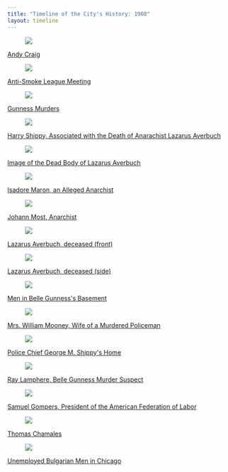 ```yaml
---
title: "Timeline of the City's History: 1908"
layout: timeline
---
```


<div class="tile is-ancestor">
  <div class="tile is-parent">
    <article class="tile is-child box">
        <a href="/historical/timeline/1908/363" title="Andy Craig">
            <figure class="image is-128x128">
                <img src="/img/timeline/1908/small/363.jpg">
            </figure>
            <div class="content">
                <p>Andy Craig</p>
            </div>
        </a>
    </article>
  </div>
  <div class="tile is-parent">
    <article class="tile is-child box">
        <a href="/historical/timeline/1908/24" title="Anti-Smoke League Meeting">
            <figure class="image is-128x128">
                <img src="/img/timeline/1908/small/24.jpg">
            </figure>
            <div class="content">
                <p>Anti-Smoke League Meeting</p>
            </div>    
        </a>
    </article>
  </div>
  <div class="tile is-parent">
    <article class="tile is-child box">
        <a href="/historical/timeline/1908/36" title="Gunness Murders">
            <figure class="image is-128x128">
                <img src="/img/timeline/1908/small/36.jpg">
            </figure>
            <div class="content">
                <p>Gunness Murders</p>
            </div>  
        </a>  
    </article>
  </div>
</div>

<div class="tile is-ancestor">
  <div class="tile is-parent">
    <article class="tile is-child box">
        <a href="/historical/timeline/1908/135" title="Harry Shippy, Associated with the Death of Anarachist Lazarus Averbuch">
            <figure class="image is-128x128">
                <img src="/img/timeline/1908/small/135.jpg">
            </figure>
            <div class="content">
                <p>Harry Shippy, Associated with the Death of Anarachist Lazarus Averbuch</p>
            </div>
        </a>
    </article>
  </div>
  <div class="tile is-parent">
    <article class="tile is-child box">
        <a href="/historical/timeline/1908/13" title="Image of the Dead Body of Lazarus Averbuch">
            <figure class="image is-128x128">
                <img src="/img/timeline/1908/small/13.jpg">
            </figure>
            <div class="content">
                <p>Image of the Dead Body of Lazarus Averbuch</p>
            </div>    
        </a>
    </article>
  </div>
  <div class="tile is-parent">
    <article class="tile is-child box">
        <a href="/historical/timeline/1908/14" title="Isadore Maron, an Alleged Anarchist">
            <figure class="image is-128x128">
                <img src="/img/timeline/1908/small/14.jpg">
            </figure>
            <div class="content">
                <p>Isadore Maron, an Alleged Anarchist</p>
            </div>  
        </a>  
    </article>
  </div>
</div>

<div class="tile is-ancestor">
  <div class="tile is-parent">
    <article class="tile is-child box">
        <a href="/historical/timeline/1908/15" title="Johann Most, Anarchist">
            <figure class="image is-128x128">
                <img src="/img/timeline/1908/small/15.jpg">
            </figure>
            <div class="content">
                <p>Johann Most, Anarchist</p>
            </div>
        </a>
    </article>
  </div>
  <div class="tile is-parent">
    <article class="tile is-child box">
        <a href="/historical/timeline/1908/349" title="Lazarus Averbuch, deceased (front)">
            <figure class="image is-128x128">
                <img src="/img/timeline/1908/small/349.jpg">
            </figure>
            <div class="content">
                <p>Lazarus Averbuch, deceased (front)</p>
            </div>    
        </a>
    </article>
  </div>
  <div class="tile is-parent">
    <article class="tile is-child box">
        <a href="/historical/timeline/1908/347" title="Lazarus Averbuch, deceased (side)">
            <figure class="image is-128x128">
                <img src="/img/timeline/1908/small/347.jpg">
            </figure>
            <div class="content">
                <p>Lazarus Averbuch, deceased (side)</p>
            </div>  
        </a>  
    </article>
  </div>
</div>

<div class="tile is-ancestor">
  <div class="tile is-parent">
    <article class="tile is-child box">
        <a href="/historical/timeline/1908/41" title="Men in Belle Gunness's Basement">
            <figure class="image is-128x128">
                <img src="/img/timeline/1908/small/41.jpg">
            </figure>
            <div class="content">
                <p>Men in Belle Gunness's Basement</p>
            </div>
        </a>
    </article>
  </div>
  <div class="tile is-parent">
    <article class="tile is-child box">
        <a href="/historical/timeline/1908/136" title="Mrs. William Mooney, Wife of a Murdered Policeman">
            <figure class="image is-128x128">
                <img src="/img/timeline/1908/small/136.jpg">
            </figure>
            <div class="content">
                <p>Mrs. William Mooney, Wife of a Murdered Policeman</p>
            </div>    
        </a>
    </article>
  </div>
  <div class="tile is-parent">
    <article class="tile is-child box">
        <a href="/historical/timeline/1908/348" title="Police Chief George M. Shippy's Home">
            <figure class="image is-128x128">
                <img src="/img/timeline/1908/small/348.jpg">
            </figure>
            <div class="content">
                <p>Police Chief George M. Shippy's Home</p>
            </div>  
        </a>  
    </article>
  </div>
</div>

<div class="tile is-ancestor">
  <div class="tile is-parent">
    <article class="tile is-child box">
        <a href="/historical/timeline/1908/40" title="Ray Lamphere, Belle Gunness Murder Suspect">
            <figure class="image is-128x128">
                <img src="/img/timeline/1908/small/40.jpg">
            </figure>
            <div class="content">
                <p>Ray Lamphere, Belle Gunness Murder Suspect</p>
            </div>
        </a>
    </article>
  </div>
  <div class="tile is-parent">
    <article class="tile is-child box">
        <a href="/historical/timeline/1908/10" title="Samuel Gompers, President of the American Federation of Labor">
            <figure class="image is-128x128">
                <img src="/img/timeline/1908/small/10.jpg">
            </figure>
            <div class="content">
                <p>Samuel Gompers, President of the American Federation of Labor</p>
            </div>    
        </a>
    </article>
  </div>
  <div class="tile is-parent">
    <article class="tile is-child box">
        <a href="/historical/timeline/1908/364" title="Thomas Chamales">
            <figure class="image is-128x128">
                <img src="/img/timeline/1908/small/364.jpg">
            </figure>
            <div class="content">
                <p>Thomas Chamales</p>
            </div>  
        </a>  
    </article>
  </div>
</div>

<div class="tile is-ancestor">
  <div class="tile is-parent">
    <article class="tile is-child box">
        <a href="/historical/timeline/1908/45" title="Unemployed Bulgarian Men in Chicago">
            <figure class="image is-128x128">
                <img src="/img/timeline/1908/small/45.jpg">
            </figure>
            <div class="content">
                <p>Unemployed Bulgarian Men in Chicago</p>
            </div>
        </a>
    </article>
  </div>
</div>
